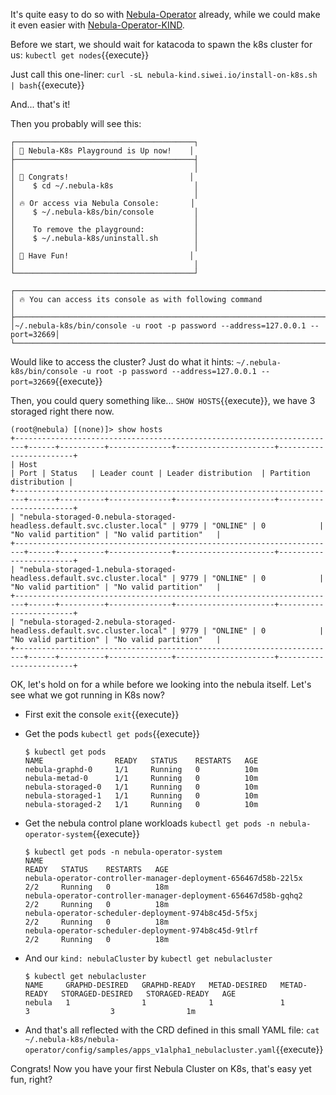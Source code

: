 It's quite easy to do so with [Nebula-Operator](https://github.com/vesoft-inc/nebula-operator) already, while we could make it even easier with [Nebula-Operator-KIND](https://github.com/wey-gu/nebula-operator-kind).

Before we start, we should wait for katacoda to spawn the k8s cluster for us: `kubectl get nodes`{{execute}} 

Just call this one-liner: `curl -sL nebula-kind.siwei.io/install-on-k8s.sh | bash`{{execute}} 

And... that's it!

Then you probably will see this:

```
┌────────────────────────────────────────┐
│ 🌌 Nebula-K8s Playground is Up now!    │
├────────────────────────────────────────┤
│                                        │
│ 🎉 Congrats!                           │
│    $ cd ~/.nebula-k8s                  │
│                                        │
│ 🔥 Or access via Nebula Console:       │
│    $ ~/.nebula-k8s/bin/console         │
│                                        │
│    To remove the playground:           │
│    $ ~/.nebula-k8s/uninstall.sh        │
│                                        │
│ 🚀 Have Fun!                           │
│                                        │
└────────────────────────────────────────┘

┌──────────────────────────────────────────────────────────────────────────────┐
│ 🔥 You can access its console as with following command                      │
├──────────────────────────────────────────────────────────────────────────────┤
│~/.nebula-k8s/bin/console -u root -p password --address=127.0.0.1 --port=32669│
└──────────────────────────────────────────────────────────────────────────────┘
```

Would like to access the cluster? Just do what it hints: `~/.nebula-k8s/bin/console -u root -p password --address=127.0.0.1 --port=32669`{{execute}}

Then, you could query something like... `SHOW HOSTS`{{execute}}, we have 3 storaged right there now.

```
(root@nebula) [(none)]> show hosts
+------------------------------------------------------------------------+------+----------+--------------+----------------------+------------------------+
| Host                                                                   | Port | Status   | Leader count | Leader distribution  | Partition distribution |
+------------------------------------------------------------------------+------+----------+--------------+----------------------+------------------------+
| "nebula-storaged-0.nebula-storaged-headless.default.svc.cluster.local" | 9779 | "ONLINE" | 0            | "No valid partition" | "No valid partition"   |
+------------------------------------------------------------------------+------+----------+--------------+----------------------+------------------------+
| "nebula-storaged-1.nebula-storaged-headless.default.svc.cluster.local" | 9779 | "ONLINE" | 0            | "No valid partition" | "No valid partition"   |
+------------------------------------------------------------------------+------+----------+--------------+----------------------+------------------------+
| "nebula-storaged-2.nebula-storaged-headless.default.svc.cluster.local" | 9779 | "ONLINE" | 0            | "No valid partition" | "No valid partition"   |
+------------------------------------------------------------------------+------+----------+--------------+----------------------+------------------------+
```



OK, let's hold on for a while before we looking into the nebula itself. Let's see what we got running in K8s now?

- First exit the console `exit`{{execute}}

- Get the pods `kubectl get pods`{{execute}}

  ```
  $ kubectl get pods
  NAME                READY   STATUS    RESTARTS   AGE
  nebula-graphd-0     1/1     Running   0          10m
  nebula-metad-0      1/1     Running   0          10m
  nebula-storaged-0   1/1     Running   0          10m
  nebula-storaged-1   1/1     Running   0          10m
  nebula-storaged-2   1/1     Running   0          10m
  ```

- Get the nebula control plane workloads `kubectl get pods -n nebula-operator-system`{{execute}}

  ```
  $ kubectl get pods -n nebula-operator-system
  NAME                                                             READY   STATUS    RESTARTS   AGE
  nebula-operator-controller-manager-deployment-656467d58b-22l5x   2/2     Running   0          18m
  nebula-operator-controller-manager-deployment-656467d58b-gqhq2   2/2     Running   0          18m
  nebula-operator-scheduler-deployment-974b8c45d-5f5xj             2/2     Running   0          18m
  nebula-operator-scheduler-deployment-974b8c45d-9tlrf             2/2     Running   0          18m
  ```

- And our `kind: nebulaCluster` by `kubectl get nebulacluster`

  ```
  $ kubectl get nebulacluster
  NAME     GRAPHD-DESIRED   GRAPHD-READY   METAD-DESIRED   METAD-READY   STORAGED-DESIRED   STORAGED-READY   AGE
  nebula   1                1              1               1             3                  3                1m
  ```

- And that's all reflected with the CRD defined in this small YAML file: `cat ~/.nebula-k8s/nebula-operator/config/samples/apps_v1alpha1_nebulacluster.yaml`{{execute}}

Congrats! Now you have your first Nebula Cluster on K8s, that's easy yet fun, right?

